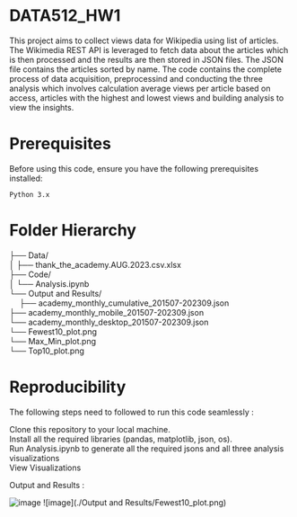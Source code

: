 # DATA512_HW1

This project aims to collect views data for Wikipedia using list of articles. The Wikimedia REST API is leveraged to fetch data about the articles which is then processed and the results are then stored in JSON files. The JSON file contains the articles sorted by name. The code contains the complete process of data acquisition, preprocessind and conducting the three analysis which involves calculation average views per article based on access, articles with the highest and lowest views and building analysis to view the insights.

# Prerequisites
Before using this code, ensure you have the following prerequisites installed:

    Python 3.x

# Folder Hierarchy

├── Data/<br>
│   ├── thank_the_academy.AUG.2023.csv.xlsx<br>
├── Code/<br>
│   └── Analysis.ipynb<br>
└── Output and Results/<br>
    &emsp; ├── academy_monthly_cumulative_201507-202309.json<br>
        ├── academy_monthly_mobile_201507-202309.json<br>
        └── academy_monthly_desktop_201507-202309.json<br>
        └── Fewest10_plot.png<br>
        └── Max_Min_plot.png<br>
        └── Top10_plot.png<br>

# Reproducibility

The following steps need to followed to run this code seamlessly :

Clone this repository to your local machine.<br>
Install all the required libraries (pandas, matplotlib, json, os).<br>
Run Analysis.ipynb to generate all the required jsons and all three analysis visualizations<br>
View Visualizations<br>


Output and Results :

![image](https://drive.google.com/file/d/1coFaWvP5JOcGp9HDkbpr7C2j2ljL0eA5/view?usp=sharing)
![image](./Output and Results/Fewest10_plot.png)
